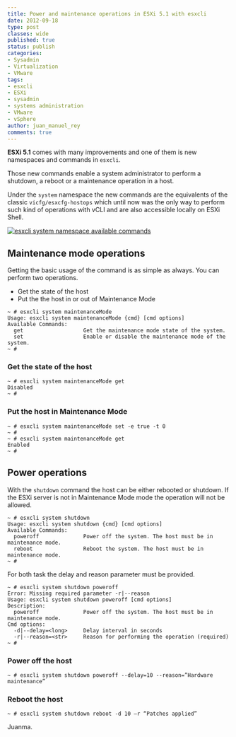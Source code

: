 ```yaml
---
title: Power and maintenance operations in ESXi 5.1 with esxcli
date: 2012-09-18
type: post
classes: wide
published: true
status: publish
categories:
- Sysadmin
- Virtualization
- VMware
tags:
- esxcli
- ESXi
- sysadmin
- systems administration
- VMware
- vSphere
author: juan_manuel_rey
comments: true
---
```


**ESXi 5.1** comes with many improvements and one of them is new namespaces and commands in `esxcli`.

Those new commands enable a system administrator to perform a shutdown, a reboot or a maintenance operation in a host.

Under the `system` namespace the new commands are the equivalents of the classic `vicfg/esxcfg-hostops` which until now was the only way to perform such kind of operations with vCLI and are also accessible locally on ESXi Shell.

[![](/assets/images/esxcli_system_namespace.png "esxcli system namespace available commands")]({{site.url}}/assets/images/esxcli_system_namespace.png)

## Maintenance mode operations

Getting the basic usage of the command is as simple as always. You can perform two operations.

- Get the state of the host
- Put the the host in or out of Maintenance Mode

```
~ # esxcli system maintenanceMode
Usage: esxcli system maintenanceMode {cmd} [cmd options]
Available Commands:
  get                   Get the maintenance mode state of the system.
  set                   Enable or disable the maintenance mode of the system.
~ #
```

### Get the state of the host

```
~ # esxcli system maintenanceMode get
Disabled
~ #
```

### Put the host in Maintenance Mode

```
~ # esxcli system maintenanceMode set -e true -t 0
~ #
~ # esxcli system maintenanceMode get
Enabled
~ #
```

## Power operations

With the `shutdown` command the host can be either rebooted or shutdown. If the ESXi server is not in Maintenance Mode mode the operation will not be allowed.

```
~ # esxcli system shutdown
Usage: esxcli system shutdown {cmd} [cmd options]
Available Commands:
  poweroff              Power off the system. The host must be in maintenance mode.
  reboot                Reboot the system. The host must be in maintenance mode.
~ #
```

For both task the delay and reason parameter must be provided.

```
~ # esxcli system shutdown poweroff
Error: Missing required parameter -r|--reason
Usage: esxcli system shutdown poweroff [cmd options]
Description:
  poweroff              Power off the system. The host must be in maintenance mode.
Cmd options:
  -d|--delay=<long>     Delay interval in seconds
  -r|--reason=<str>     Reason for performing the operation (required)
~ #
```

### Power off the host

```
~ # esxcli system shutdown poweroff --delay=10 --reason=”Hardware maintenance”
```

### Reboot the host

```
~ # esxcli system shutdown reboot -d 10 –r “Patches applied”
```

Juanma.
